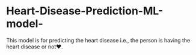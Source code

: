 # Heart-Disease-Prediction-ML-model-
This model is for predicting the heart disease i.e., the person is having the heart disease or not❤.
